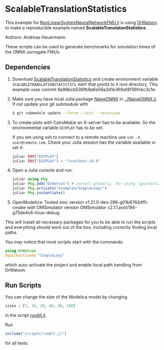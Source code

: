 # ScalableTranslationStatistics

This example for
[NonLinearSystemNeuralNetworkFMU.jl](https://github.com/AnHeuermann/NonLinearSystemNeuralNetworkFMU.jl)
is using [DrWatson](https://juliadynamics.github.io/DrWatson.jl/stable/) to make
a reproducible example named **ScalableTranslatonStatistics**.

Authors: Andreas Heuermann.

These scripts can be used to generate benchmarks for simulation times of the
ONNX surrogate FMUs.

## Dependencies

  1. Download
     [ScalableTranslationStatistics](https://github.com/ltx-simulation/ScalableTranslationStatistics)
     and create environment variable `SCALABLETRANSLATIONSTATISTICS_ROOT` that
     points to it root directory.
     This example uses commit 8a96bcb036fb9a6e56a3d1e369af8f36fcbc3c1e.

  2. Make sure you have local Julia package
     [NaiveONNX](https://github.com/AnHeuermann/NaiveONNX.jl) in [../NaiveONNX.jl](../NaiveONNX.jl).
     If not update your git submodule with

     ```bash
     $ git submodule update --force --init --recursive
     ```

  3. To create plots with CairoMakie an X-server has to be available.
     So the environmental variable `DISPLAY` has to be set.

     If you are using ssh to
     connect to a remote machine use `ssh -X user@remote.com`.
     Check your Julia session has the variable available or set it:
     ```julia
     julia> ENV["DISPLAY"]
     julia> ENV["DISPLAY"] = "localhost:10.0"
     ```

  4. Open a Julia console and run:

     ```julia
     julia> using Pkg
     julia> Pkg.add("DrWatson") # install globally, for using `quickactivate`
     julia> Pkg.activate("examples/SimpleLoop/")
     julia> Pkg.instantiate()
     ```

  5. OpenModelica: Tested omc version v1.21.0-dev-288-g01b6764df5-cmake
     with OMSimulator version OMSimulator v2.1.1.post194-g75de4c6-linux-debug.

This will install all necessary packages for you to be able to run the scripts
and everything should work out of the box, including correctly finding local
paths.

You may notice that most scripts start with the commands:
```julia
using DrWatson
@quickactivate "SimpleLoop"
```
which auto-activate the project and enable local path handling from DrWatson.

## Run Scripts

You can change the size of the Modelica model by changing

```julia
sizes = [5, 10, 20, 40, 80, 160]
```

in the script [runAll.jl](./scripts/runAll.jl).

Run

```julia
include("scripts/runAll.jl")
```
for all tests.
